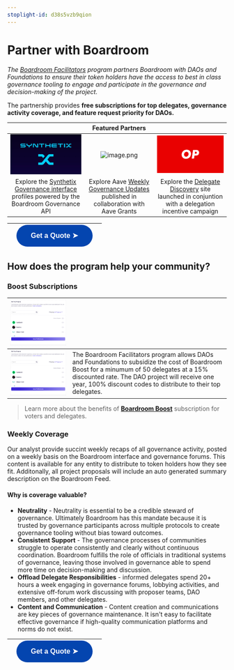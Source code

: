 ```yaml
---
stoplight-id: d38s5vzb9qion
---
```


# Partner with Boardroom

*The [Boardroom Facilitators](url) program partners Boardroom with DAOs and Foundations to ensure their token holders have the access to best in class governance tooling to engage and participate in the governance and decision-making of the project.*

The partnership provides **free subscriptions for top delegates, governance activity coverage, and feature request priority for DAOs.**

| |Featured Partners |    |   
|   :----:   |    :----:   |    :----:   |  
|![image.png](../../assets/images/EgfXUXyUwAAAiZM.jpeg)|![image.png](../../assets/images/Qué-es-AAVE.jpeg)|![image.png](../../assets/images/optimism-logo.png)|
| Explore the [Synthetix Governance interface](https://governance.synthetix.io/councils) profiles powered by the Boardroom Governance API | Explore Aave [Weekly Governance Updates](https://boardroom.io/aave/resources/Weekly%20Recaps) published in collaboration with Aave Grants | Explore the [Delegate Discovery](https://boardroom.io/optimism/delegates) site launched in conjuntion with a delegation incentive campaign|

| |<a href="https://calendly.com/d/d5z-6wd-6vs/facilitators-program-onboarding"><button style="all:unset;font-family:Helvetica,Arial,sans-serif;display:inline-block;max-width:100%;white-space:nowrap;overflow:hidden;text-overflow:ellipsis;background-color:#0445AF;color:#FFFFFF;font-size:16px;border-radius:25px;padding:0 33px;font-weight:bold;height:50px;cursor:pointer;line-height:50px;text-align:center;margin:0;text-decoration:none;">Get a Quote ➤</button><a/> | |
|   :----:   |    :----:   |    :----:   |  

## How does the program help your community?

### Boost Subscriptions

|![image.png](../../assets/images/ftnqdHbiSm.gif) | |
|    :----:   |    :----  | 
|![image.png](../../assets/images/ftnqdHbiSm.gif)| The Boardroom Facilitators program allows DAOs and Foundations to subsidize the cost of Boardroom Boost for a minumum of 50 delegates at a 15% discounted rate. The DAO project will receive one year, 100% discount codes to distribute to their top delegates.|   




> Learn more about the benefits of [**Boardroom Boost**](../Boardroom-Boost/About-Boost.md) subscription for voters and delegates.

### Weekly Coverage
Our analyst provide succint weekly recaps of all governance activity, posted on a weekly basis on the Boardroom interface and governance forums. This content is available for any entity to distribute to token holders how they see fit. Additonally, all project proposals will include an auto generated summary description on the Boardroom Feed. 

#### **Why is coverage valuable?**

- **Neutrality** - Neutrality is essential to be a credible steward of governance. Ultimately Boardroom has this mandate because it is trusted by governance participants across multiple protocols to create governance tooling without bias toward outcomes.
- **Consistent Support** - The governance processes of communities struggle to operate consistently and clearly without continuous coordination. Boardroom fulfills the role of officials in traditional systems of governance, leaving those involved in governance able to spend more time on decision-making and discussion.
- **Offload Delegate Responsibilities** - informed delegates spend 20+ hours a week engaging in governance forums, lobbying activities, and extensive off-forum work discussing with proposer teams, DAO members, and other delegates.
- **Content and Communication** - Content creation and communications are key pieces of governance maintenance. It isn't easy to facilitate effective governance if high-quality communication platforms and norms do not exist.

| |<a href="https://calendly.com/d/d5z-6wd-6vs/facilitators-program-onboarding"><button style="all:unset;font-family:Helvetica,Arial,sans-serif;display:inline-block;max-width:100%;white-space:nowrap;overflow:hidden;text-overflow:ellipsis;background-color:#0445AF;color:#FFFFFF;font-size:16px;border-radius:25px;padding:0 33px;font-weight:bold;height:50px;cursor:pointer;line-height:50px;text-align:center;margin:0;text-decoration:none;">Get a Quote ➤</button><a/> | |
|   :----:   |    :----:   |    :----:   |  
